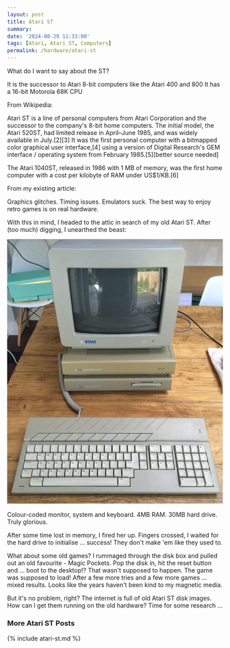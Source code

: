 ```yaml
---
layout: post
title: Atari ST
summary: 
date: '2024-08-29 11:33:00'
tags: [Atari, Atari ST, Computers]
permalink: /hardware/atari-st
---
```


What do I want to say about the ST?

It is the successor to Atari 8-bit computers like the Atari 400 and 800
It has a 16-bit Motorola 68K CPU


From Wikipedia:

Atari ST is a line of personal computers from Atari Corporation and the successor to the company's 8-bit home computers. The initial model, the Atari 520ST, had limited release in April–June 1985, and was widely available in July.[2][3] It was the first personal computer with a bitmapped color graphical user interface,[4] using a version of Digital Research's GEM interface / operating system from February 1985.[5][better source needed]

The Atari 1040ST, released in 1986 with 1 MB of memory, was the first home computer with a cost per kilobyte of RAM under US$1/KB.[6]


From my existing article:

Graphics glitches. Timing issues. Emulators suck. The best way to enjoy retro games is on real hardware.

With this in mind, I headed to the attic in search of my old Atari ST. After (too much) digging, I unearthed the beast:

![](/img/posts/mega_st_4.jpg)

Colour-coded monitor, system and keyboard. 4MB RAM. 30MB hard drive. Truly glorious.

After some time lost in memory, I fired her up. Fingers crossed, I waited for the hard drive to initialise ... success! They don't make 'em like they used to.

What about some old games? I rummaged through the disk box and pulled out an old favourite - Magic Pockets. Pop the disk in, hit the reset button and ... boot to the desktop!? That wasn't supposed to happen. The game was supposed to load! After a few more tries and a few more games ... mixed results. Looks like the years haven't been kind to my magnetic media.

But it's no problem, right? The internet is full of old Atari ST disk images. How can I get them running on the old hardware? Time for some research ...


### More Atari ST Posts
 
{% include atari-st.md %}